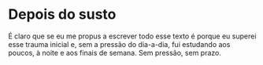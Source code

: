 # Depois do susto

É claro que se eu me propus a escrever todo esse texto é porque eu superei esse trauma inicial e, sem a pressão do dia-a-dia, fui estudando aos poucos, à noite e aos finais de semana. Sem pressão, sem prazo.
